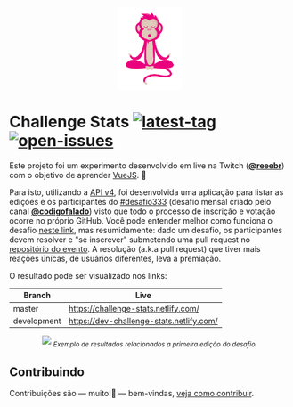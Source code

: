 <p align="center">
  <img src="./src/assets/zen-monkey.png" height="150" align="center">
</p>

# Challenge Stats [![latest-tag][8]][11] [![open-issues][9]][10]

Este projeto foi um experimento desenvolvido em live na Twitch ([**@reeebr**][1]) com o objetivo de aprender [VueJS][2]. 🖖

Para isto, utilizando a [API v4][3], foi desenvolvida uma aplicação para listar as edições e os participantes do [#desafio333][4] (desafio mensal criado pelo canal [**@codigofalado**][6]) visto que todo o processo de inscrição e votação ocorre no próprio GitHub. Você pode entender melhor como funciona o desafio [neste link][5], mas resumidamente: dado um desafio, os participantes devem resolver e "se inscrever" submetendo uma pull request no [repositório do evento][4]. A resolução (a.k.a pull request) que tiver mais reações únicas, de usuários diferentes, leva a premiação.

O resultado pode ser visualizado nos links:

| Branch | Live |
| ------ | ---- |
| master | https://challenge-stats.netlify.com/ |
| development | https://dev-challenge-stats.netlify.com/ |

<p align="center">
  <kbd><img src="https://i.imgur.com/vTD7Jrw.png"></kbd>
  <sub><i>Exemplo de resultados relacionados a primeira edição do desafio.</i></sub>
</p>

## Contribuindo

Contribuições são — muito!🤗 — bem-vindas, [veja como contribuir](contributing.md).


[1]:https://www.twitch.tv/reeebr
[2]:https://vuejs.org/
[3]:https://developer.github.com/v4/
[4]:https://github.com/codigofalado/desafio333
[5]:https://github.com/codigofalado/desafio333#como-participar
[6]:https://github.com/codigofalado
[8]:https://badgen.net/github/release/reebr/challenge-stats
[9]:https://badgen.net/github/open-issues/reebr/challenge-stats
[10]:https://github.com/reebr/challenge-stats/issues
[11]:https://github.com/reebr/challenge-stats/releases
